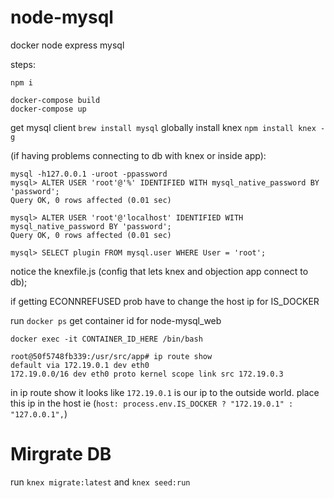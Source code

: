 # node-mysql

docker node express mysql

steps:

```
npm i
```

```
docker-compose build
docker-compose up
```

get mysql client `brew install mysql`
globally install knex `npm install knex -g`

(if having problems connecting to db with knex or inside app):

```
mysql -h127.0.0.1 -uroot -ppassword
mysql> ALTER USER 'root'@'%' IDENTIFIED WITH mysql_native_password BY 'password';
Query OK, 0 rows affected (0.01 sec)

mysql> ALTER USER 'root'@'localhost' IDENTIFIED WITH mysql_native_password BY 'password';
Query OK, 0 rows affected (0.01 sec)

mysql> SELECT plugin FROM mysql.user WHERE User = 'root';
```

notice the knexfile.js (config that lets knex and objection app connect to db);

if getting ECONNREFUSED prob have to change the host ip for IS_DOCKER

run `docker ps` get container id for node-mysql_web

`docker exec -it CONTAINER_ID_HERE /bin/bash`

```
root@50f5748fb339:/usr/src/app# ip route show
default via 172.19.0.1 dev eth0
172.19.0.0/16 dev eth0 proto kernel scope link src 172.19.0.3
```

in ip route show it looks like `172.19.0.1` is our ip to the outside world. place this ip in the host ie (`host: process.env.IS_DOCKER ? "172.19.0.1" : "127.0.0.1",`)



# Mirgrate DB

run `knex migrate:latest` and `knex seed:run`